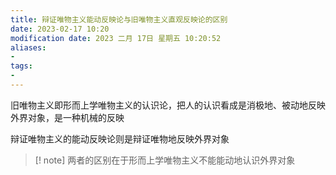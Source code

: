 ```yaml
---
title: 辩证唯物主义能动反映论与旧唯物主义直观反映论的区别
date: 2023-02-17 10:20
modification date: 2023 二月 17日 星期五 10:20:52
aliases: 
- 
tags: 
- 
---
```


旧唯物主义即形而上学唯物主义的认识论，把人的认识看成是消极地、被动地反映外界对象，是一种机械的反映

辩证唯物主义的能动反映论则是辩证唯物地反映外界对象

>[! note]
>两者的区别在于形而上学唯物主义不能能动地认识外界对象
